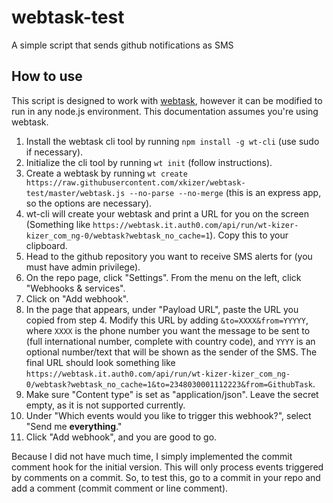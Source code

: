 # webtask-test
A simple script that sends github notifications as SMS

## How to use
This script is designed to work with [webtask][webtask], however it can be modified to run in any node.js environment. This documentation assumes you're using webtask.

1. Install the webtask cli tool by running `npm install -g wt-cli` (use sudo if necessary).
2. Initialize the cli tool by running `wt init` (follow instructions).
3. Create a webtask by running `wt create https://raw.githubusercontent.com/xkizer/webtask-test/master/webtask.js --no-parse --no-merge` (this is an express app, so the options are necessary).
4. wt-cli will create your webtask and print a URL for you on the screen (Something like `https://webtask.it.auth0.com/api/run/wt-kizer-kizer_com_ng-0/webtask?webtask_no_cache=1`). Copy this to your clipboard.
5. Head to the github repository you want to receive SMS alerts for (you must have admin privilege).
6. On the repo page, click "Settings". From the menu on the left, click "Webhooks & services".
7. Click on "Add webhook".
8. In the page that appears, under "Payload URL", paste the URL you copied from step 4. Modify this URL by adding `&to=XXXX&from=YYYYY`, where `XXXX` is the phone number you want the message to be sent to (full international number, complete with country code), and `YYYY` is an optional number/text that will be shown as the sender of the SMS. The final URL should look something like `https://webtask.it.auth0.com/api/run/wt-kizer-kizer_com_ng-0/webtask?webtask_no_cache=1&to=2348030001112223&from=GithubTask`.
9. Make sure "Content type" is set as "application/json". Leave the secret empty, as it is not supported currently.
10. Under "Which events would you like to trigger this webhook?", select "Send me **everything**."
11. Click "Add webhook", and you are good to go.

Because I did not have much time, I simply implemented the commit comment hook for the initial version. This will only process events triggered by comments on a commit. So, to test this, go to a commit in your repo and add a comment (commit comment or line comment).

[webtask]: https://webtask.io
